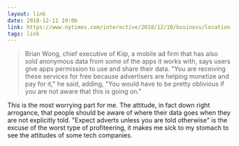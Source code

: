 ```yaml
---
layout: link
date: 2018-12-11 19:06
link: https://www.nytimes.com/interactive/2018/12/10/business/location-data-privacy-apps.html
tags: link
---
```

> Brian Wong, chief executive of Kiip, a mobile ad firm that has also sold anonymous data from some of the apps it works with, says users give apps permission to use and share their data. "You are receiving these services for free because advertisers are helping monetize and pay for it," he said, adding, "You would have to be pretty oblivious if you are not aware that this is going on."

This is the most worrying part for me. The attitude, in fact down right arrogance, that people should be aware of where their data goes when they are not explicitly told. "Expect adverts unless you are told otherwise" is the excuse of the worst type of profiteering, it makes me sick to my stomach to see the attitudes of some tech companies.
